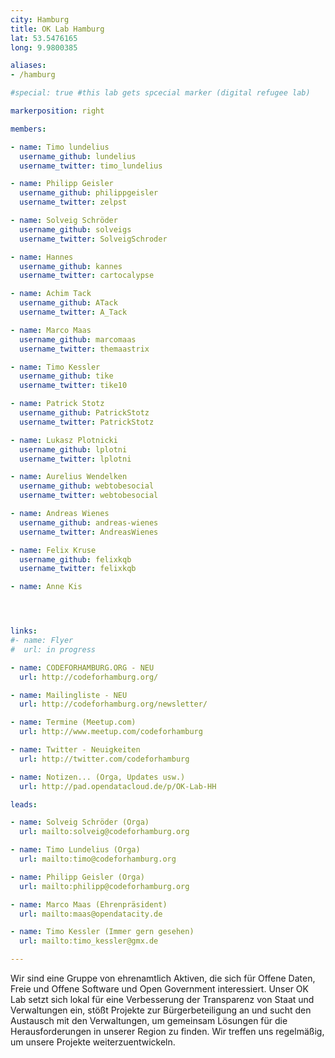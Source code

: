 ```yaml
---
city: Hamburg
title: OK Lab Hamburg
lat: 53.5476165
long: 9.9800385

aliases:
- /hamburg

#special: true #this lab gets spcecial marker (digital refugee lab)

markerposition: right

members:

- name: Timo lundelius
  username_github: lundelius
  username_twitter: timo_lundelius

- name: Philipp Geisler
  username_github: philippgeisler
  username_twitter: zelpst

- name: Solveig Schröder
  username_github: solveigs
  username_twitter: SolveigSchroder

- name: Hannes
  username_github: kannes
  username_twitter: cartocalypse

- name: Achim Tack
  username_github: ATack
  username_twitter: A_Tack

- name: Marco Maas
  username_github: marcomaas
  username_twitter: themaastrix

- name: Timo Kessler
  username_github: tike
  username_twitter: tike10

- name: Patrick Stotz
  username_github: PatrickStotz
  username_twitter: PatrickStotz

- name: Lukasz Plotnicki
  username_github: lplotni
  username_twitter: lplotni

- name: Aurelius Wendelken
  username_github: webtobesocial
  username_twitter: webtobesocial

- name: Andreas Wienes
  username_github: andreas-wienes
  username_twitter: AndreasWienes

- name: Felix Kruse
  username_github: felixkqb
  username_twitter: felixkqb

- name: Anne Kis




links:
#- name: Flyer
#  url: in progress

- name: CODEFORHAMBURG.ORG - NEU
  url: http://codeforhamburg.org/

- name: Mailingliste - NEU
  url: http://codeforhamburg.org/newsletter/

- name: Termine (Meetup.com)
  url: http://www.meetup.com/codeforhamburg

- name: Twitter - Neuigkeiten
  url: http://twitter.com/codeforhamburg

- name: Notizen... (Orga, Updates usw.)
  url: http://pad.opendatacloud.de/p/OK-Lab-HH

leads:

- name: Solveig Schröder (Orga)
  url: mailto:solveig@codeforhamburg.org

- name: Timo Lundelius (Orga)
  url: mailto:timo@codeforhamburg.org

- name: Philipp Geisler (Orga)
  url: mailto:philipp@codeforhamburg.org

- name: Marco Maas (Ehrenpräsident)
  url: mailto:maas@opendatacity.de

- name: Timo Kessler (Immer gern gesehen)
  url: mailto:timo_kessler@gmx.de

---
```


Wir sind eine Gruppe von ehrenamtlich Aktiven, die sich für Offene Daten, Freie und Offene Software und Open Government interessiert. Unser OK Lab setzt sich lokal für eine Verbesserung der Transparenz von Staat und Verwaltungen ein, stößt Projekte zur Bürgerbeteiligung an und sucht den Austausch mit den Verwaltungen, um gemeinsam Lösungen für die Herausforderungen in unserer Region zu finden. Wir treffen uns regelmäßig, um unsere Projekte weiterzuentwickeln.
